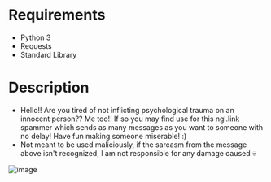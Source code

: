 # Requirements
  - Python 3
  - Requests
  - Standard Library

# Description
  - Hello!! Are you tired of not inflicting psychological trauma on an innocent person?? Me too!! If so you may find use for this ngl.link spammer which sends as many messages as you want to someone with no delay! Have fun making someone miserable! :)
  - Not meant to be used maliciously, if the sarcasm from the message above isn't recognized, I am not responsible for any damage caused :skull:


![image](https://github.com/4lpine/NGL-Spammer/assets/112321074/5a28a240-c221-4f70-9d65-5db8ffe8e134)
